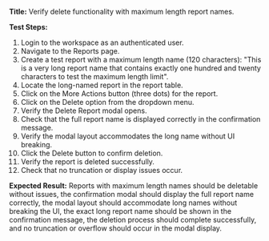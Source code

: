 **Title:** Verify delete functionality with maximum length report names.

**Test Steps:**
1. Login to the workspace as an authenticated user.
2. Navigate to the Reports page.
3. Create a test report with a maximum length name (120 characters): "This is a very long report name that contains exactly one hundred and twenty characters to test the maximum length limit".
4. Locate the long-named report in the report table.
5. Click on the More Actions button (three dots) for the report.
6. Click on the Delete option from the dropdown menu.
7. Verify the Delete Report modal opens.
8. Check that the full report name is displayed correctly in the confirmation message.
9. Verify the modal layout accommodates the long name without UI breaking.
10. Click the Delete button to confirm deletion.
11. Verify the report is deleted successfully.
12. Check that no truncation or display issues occur.

**Expected Result:**
Reports with maximum length names should be deletable without issues, the confirmation modal should display the full report name correctly, the modal layout should accommodate long names without breaking the UI, the exact long report name should be shown in the confirmation message, the deletion process should complete successfully, and no truncation or overflow should occur in the modal display.